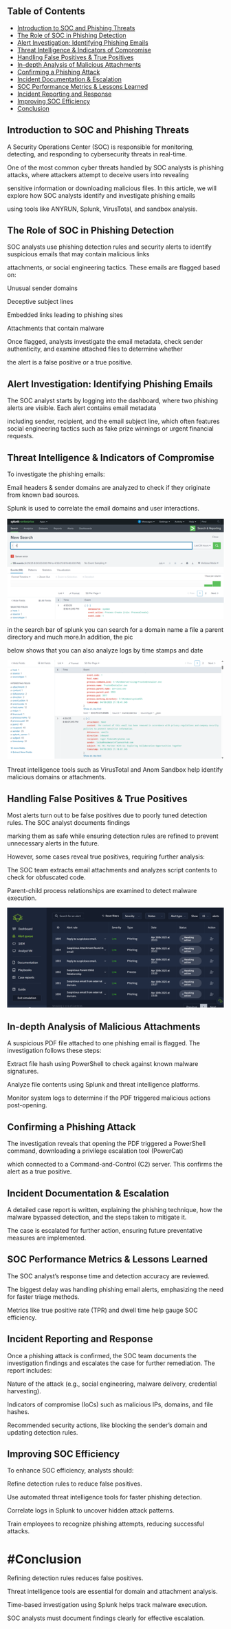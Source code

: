## Table of Contents
- [Introduction to SOC and Phishing Threats](#introduction-to-soc-and-phishing-threats)
- [The Role of SOC in Phishing Detection](#the-role-of-soc-in-phishing-detection)
- [Alert Investigation: Identifying Phishing Emails](#alert-investigation-identifying-phishing-emails)
- [Threat Intelligence & Indicators of Compromise](#threat-intelligence--indicators-of-compromise)
- [Handling False Positives & True Positives](#handling-false-positives--true-positives)
- [In-depth Analysis of Malicious Attachments](#in-depth-analysis-of-malicious-attachments)
- [Confirming a Phishing Attack](#confirming-a-phishing-attack)
- [Incident Documentation & Escalation](#incident-documentation--escalation)
- [SOC Performance Metrics & Lessons Learned](#soc-performance-metrics--lessons-learned)
- [Incident Reporting and Response](#incident-reporting-and-response)
- [Improving SOC Efficiency](#improving-soc-efficiency)
- [Conclusion](#conclusion)



## Introduction to SOC and Phishing Threats

A Security Operations Center (SOC) is responsible for monitoring, detecting, and responding to cybersecurity threats in real-time.

One of the most common cyber threats handled by SOC analysts is phishing attacks, where attackers attempt to deceive users into revealing

sensitive information or downloading malicious files. In this article, we will explore how SOC analysts identify and investigate phishing emails

using tools like ANYRUN, Splunk, VirusTotal, and sandbox analysis.

## The Role of SOC in Phishing Detection

SOC analysts use phishing detection rules and security alerts to identify suspicious emails that may contain malicious links

attachments, or social engineering tactics. These emails are flagged based on:

Unusual sender domains

Deceptive subject lines

Embedded links leading to phishing sites

Attachments that contain malware

Once flagged, analysts investigate the email metadata, check sender authenticity, and examine attached files to determine whether

the alert is a false positive or a true positive.

## Alert Investigation: Identifying Phishing Emails

The SOC analyst starts by logging into the dashboard, where two phishing alerts are visible. Each alert contains email metadata

including sender, recipient, and the email subject line, which often features social engineering tactics such as fake prize winnings or urgent financial requests.

## Threat Intelligence & Indicators of Compromise

To investigate the phishing emails:

Email headers & sender domains are analyzed to check if they originate from known bad sources.

Splunk is used to correlate the email domains and user interactions.

                          
  ![soc2 Screenshot](./Screenshot%20(139).png)


 in the search bar of splunk you can search for a domain name a file a parent directory and much more.In addition, the pic 
 
 below shows that you can also analyze logs by time stamps and date

  ![soc2 Screenshot](./Screenshot%20(140).png)
                                
Threat intelligence tools such as VirusTotal and Anom Sandbox help identify malicious domains or attachments.


## Handling False Positives & True Positives

Most alerts turn out to be false positives due to poorly tuned detection rules. The SOC analyst documents findings

marking them as safe while ensuring detection rules are refined to prevent unnecessary alerts in the future.

However, some cases reveal true positives, requiring further analysis:

The SOC team extracts email attachments and analyzes script contents to check for obfuscated code.

Parent-child process relationships are examined to detect malware execution.

   ![soc3 Screenshot](./Screenshot%20(138).png)

## In-depth Analysis of Malicious Attachments

A suspicious PDF file attached to one phishing email is flagged. The investigation follows these steps:

Extract file hash using PowerShell to check against known malware signatures.

Analyze file contents using Splunk and threat intelligence platforms.

Monitor system logs to determine if the PDF triggered malicious actions post-opening.

## Confirming a Phishing Attack

The investigation reveals that opening the PDF triggered a PowerShell command, downloading a privilege escalation tool (PowerCat)

which connected to a Command-and-Control (C2) server. This confirms the alert as a true positive.

## Incident Documentation & Escalation

A detailed case report is written, explaining the phishing technique, how the malware bypassed detection, and the steps taken to mitigate it.

The case is escalated for further action, ensuring future preventative measures are implemented.

## SOC Performance Metrics & Lessons Learned

The SOC analyst’s response time and detection accuracy are reviewed.

The biggest delay was handling phishing email alerts, emphasizing the need for faster triage methods.

Metrics like true positive rate (TPR) and dwell time help gauge SOC efficiency.

## Incident Reporting and Response

Once a phishing attack is confirmed, the SOC team documents the investigation findings and escalates the case for further remediation. The report includes:

Nature of the attack (e.g., social engineering, malware delivery, credential harvesting).

Indicators of compromise (IoCs) such as malicious IPs, domains, and file hashes.

Recommended security actions, like blocking the sender’s domain and updating detection rules.

## Improving SOC Efficiency

To enhance SOC efficiency, analysts should:

Refine detection rules to reduce false positives.

Use automated threat intelligence tools for faster phishing detection.

Correlate logs in Splunk to uncover hidden attack patterns.

Train employees to recognize phishing attempts, reducing successful attacks.

# #Conclusion

Refining detection rules reduces false positives.

Threat intelligence tools are essential for domain and attachment analysis.

Time-based investigation using Splunk helps track malware execution.


SOC analysts must document findings clearly for effective escalation.
